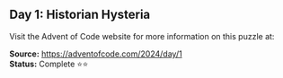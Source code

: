 ## Day 1: Historian Hysteria

Visit the Advent of Code website for more information on this puzzle at:

**Source:** https://adventofcode.com/2024/day/1<br>
**Status:** Complete ⭐⭐
